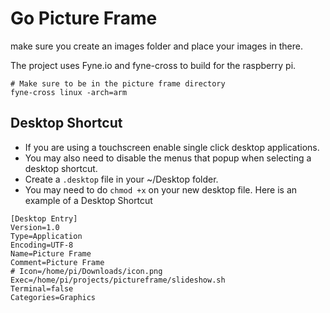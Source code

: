 # Go Picture Frame

make sure you create an images folder and place your images in there. 

The project uses Fyne.io and fyne-cross to build for the raspberry pi.
```
# Make sure to be in the picture frame directory
fyne-cross linux -arch=arm
```

## Desktop Shortcut

* If you are using a touchscreen enable single click desktop applications.
* You may also need to disable the menus that popup when selecting a desktop shortcut.
* Create a `.desktop` file in your ~/Desktop folder.
* You may need to do `chmod +x` on your new desktop file.
Here is an example of a Desktop Shortcut
```
[Desktop Entry]
Version=1.0
Type=Application
Encoding=UTF-8
Name=Picture Frame
Comment=Picture Frame
# Icon=/home/pi/Downloads/icon.png
Exec=/home/pi/projects/pictureframe/slideshow.sh
Terminal=false
Categories=Graphics
```